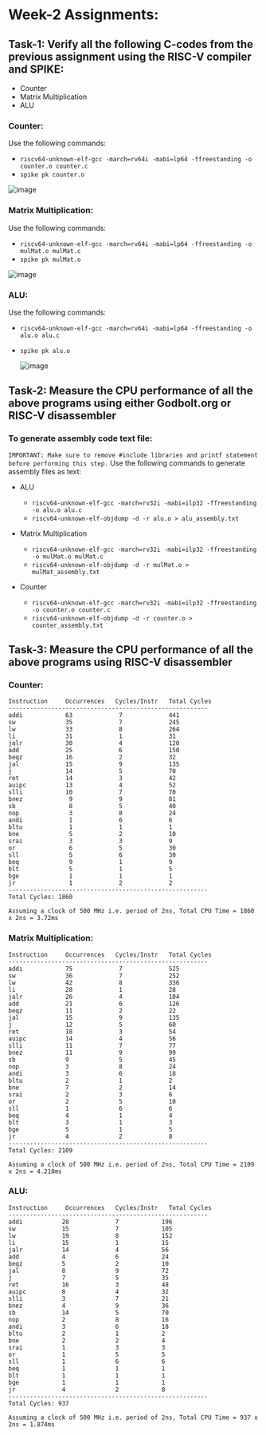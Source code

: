 # Week-2 Assignments:
## Task-1: Verify all the following C-codes from the previous assignment using the RISC-V compiler and SPIKE:
- Counter
- Matrix Multiplication
- ALU
### Counter:
Use the following commands:
- ```riscv64-unknown-elf-gcc -march=rv64i -mabi=lp64 -ffreestanding -o counter.o counter.c```
- ```spike pk counter.o```

![image](https://github.com/xeuke/RISCV-HDP/assets/20591370/2169e029-6482-45b9-9193-abfd17f5d925)

### Matrix Multiplication:
Use the following commands:
- ```riscv64-unknown-elf-gcc -march=rv64i -mabi=lp64 -ffreestanding -o mulMat.o mulMat.c```
- ```spike pk mulMat.o```
  
![image](https://github.com/xeuke/RISCV-HDP/assets/20591370/bc252cfd-7b3f-43a3-98a2-1b36e5241425)

###  ALU:
Use the following commands:
- ```riscv64-unknown-elf-gcc -march=rv64i -mabi=lp64 -ffreestanding -o alu.o alu.c```
- ```spike pk alu.o```
  
  ![image](https://github.com/xeuke/RISCV-HDP/assets/20591370/820aabb9-84ce-451e-8fb8-b3267a47bf1f)

## Task-2: Measure the CPU performance of all the above programs using either Godbolt.org or RISC-V disassembler

###  To generate assembly code text file:
```IMPORTANT: Make sure to remove #include libraries and printf statement before performing this step.```
Use the following commands to generate assembly files as text:
- ALU
  - ```riscv64-unknown-elf-gcc -march=rv32i -mabi=ilp32 -ffreestanding -o alu.o alu.c ```
  - ```riscv64-unknown-elf-objdump -d -r alu.o > alu_assembly.txt```

- Matrix Multiplication
  - ```riscv64-unknown-elf-gcc -march=rv32i -mabi=ilp32 -ffreestanding -o mulMat.o mulMat.c```
  - ```riscv64-unknown-elf-objdump -d -r mulMat.o > mulMat_assembly.txt```

- Counter
  - ```riscv64-unknown-elf-gcc -march=rv32i -mabi=ilp32 -ffreestanding -o counter.o counter.c```
  - ```riscv64-unknown-elf-objdump -d -r counter.o > counter_assembly.txt ```

## Task-3: Measure the CPU performance of all the above programs using RISC-V disassembler

###  Counter:
```
Instruction     Occurrences   Cycles/Instr   Total Cycles
--------------------------------------------------------
addi            63             7             441
sw              35             7             245
lw              33             8             264
li              31             1             31
jalr            30             4             120
add             25             6             150
beqz            16             2             32
jal             15             9             135
j               14             5             70
ret             14             3             42
auipc           13             4             52
slli            10             7             70
bnez             9             9             81
sb               8             5             40
nop              3             8             24
andi             1             6             6
bltu             1             1             1
bne              5             2             10
srai             3             3             9
or               6             5             30
sll              5             6             30
beq              9             1             9
blt              5             1             5
bge              1             1             1
jr               1             2             2
--------------------------------------------------------
Total Cycles: 1860
```
```Assuming a clock of 500 MHz i.e. period of 2ns, Total CPU Time = 1860 x 2ns = 3.72ms```

###  Matrix Multiplication:
```
Instruction     Occurrences   Cycles/Instr   Total Cycles
--------------------------------------------------------
addi            75             7             525
sw              36             7             252
lw              42             8             336
li              28             1             28
jalr            26             4             104
add             21             6             126
beqz            11             2             22
jal             15             9             135
j               12             5             60
ret             18             3             54
auipc           14             4             56
slli            11             7             77
bnez            11             9             99
sb              9              5             45
nop             3              8             24
andi            3              6             18
bltu            2              1             2
bne             7              2             14
srai            2              3             6
or              2              5             10
sll             1              6             6
beq             4              1             4
blt             3              1             3
bge             5              1             5
jr              4              2             8
--------------------------------------------------------
Total Cycles: 2109
```
```Assuming a clock of 500 MHz i.e. period of 2ns, Total CPU Time = 2109 x 2ns = 4.218ms```
###  ALU:
```
Instruction     Occurrences   Cycles/Instr   Total Cycles
--------------------------------------------------------
addi           28             7            196         
sw             15             7            105         
lw             19             8            152         
li             15             1            15          
jalr           14             4            56          
add            4              6            24          
beqz           5              2            10          
jal            8              9            72          
j              7              5            35          
ret            16             3            48          
auipc          8              4            32          
slli           3              7            21          
bnez           4              9            36          
sb             14             5            70          
nop            2              8            16          
andi           3              6            18          
bltu           2              1            2           
bne            2              2            4           
srai           1              3            3           
or             1              5            5           
sll            1              6            6           
beq            1              1            1           
blt            1              1            1           
bge            1              1            1           
jr             4              2            8           
--------------------------------------------------------
Total Cycles: 937
```

```Assuming a clock of 500 MHz i.e. period of 2ns, Total CPU Time = 937 x 2ns = 1.874ms```
